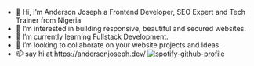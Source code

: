 - 👋 Hi, I’m Anderson Joseph a Frontend Developer, SEO Expert and Tech Trainer from Nigeria
- 👀 I’m interested in building responsive, beautiful and secured websites.
- 🌱 I’m currently learning Fullstack Development.
- 💞️ I’m looking to collaborate on your website projects and Ideas.
- 📫 say hi at https://andersonjoseph.dev/
[![spotify-github-profile](https://spotify-github-profile.vercel.app/api/view?uid=314snm6rnvcjxoqvzu7ovydtwlti&cover_image=true&theme=default&show_offline=true&background_color=121212&interchange=false)](https://github.com/kittinan/spotify-github-profile)
<!---
AndersonDesign1/AndersonDesign1 is a ✨ special ✨ repository because its `README.md` (this file) appears on your GitHub profile.
You can click the Preview link to take a look at your changes.
--->
